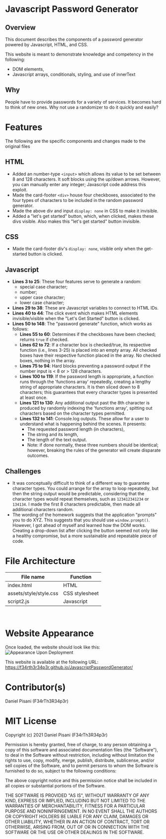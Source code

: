 # Javascript Password Generator

## Overview

This document describes the components of a password generator powered by Javascript, HTML, and CSS.

This website is meant to demonstrate knowledge and competency in the following:

- DOM elements,
- Javascript arrays, conditionals, styling, and use of innerText

## Why

People have to provide passwords for a variety of services. It becomes hard to think of new ones. Why not use a randomizer to do it quickly and easily?

# Features
The following are the specific components and changes made to the original files

## HTML

- Added an number-type `<input>` which allows its value to be set between 8 and 128 characters. It soft blocks using the up/down arrows. However, you can manually enter any integer; Javascript code address this exploit. 
- Made the card-footer `<div>` house four checkboxes, associated to the four types of characters to be included in the random password generator.
- Made the above div and input `display: none` in CSS to make it invisible.
- Added a "let's get started" button, which, when clicked, makes these divs visible. Also makes this "let's get started" button invisible.

## CSS
- Made the card-footer div's `display: none`, visible only when the get-started button is clicked.

## Javascript

- **Lines 3 to 25**: These four features serve to generate a random: 
    - special case character;
    - number;
    - upper case character;
    - lower case character;
- **Lines 29 to 38**: These are Javascript variables to connect to HTML IDs.
- **Lines 40 to 44**: The click event which makes HTML elements invisible/visible when the "Let's Get Started" button is clicked.
- **Lines 50 to 148**: The "password generate" function, which works as follows:
    - **Lines 55 to 60**: Determines if the checkboxes have been checked; returns `true` if checked.
    - **Lines 62 to 72**: If a character box is checked/true, its respective function (i.e., lines 3-25) is placed into an empty array. All checked boxes have their respective function placed in the array. No checked boxes, nothing in the array.
    - **Lines 75 to 94**: Hard blocks preventing a password output if the number input is < 8 or > 128 characters.
    - **Lines 100 to 119**: If the password length is appropriate, a function runs through the 'functions array' repeatedly, creating a lengthy string of appropriate characters. It is then sliced down to 8 characters; this guarantees that every character types is presented at least once.
    - **Lines 121 to 130**: Any additional output past the 8th character is produced by randomly indexing the 'functions array', spitting out characters based on the character types permitted.
    - **Lines 132 to 141**: Console.log outputs. These allow for a user to understand what is happening behind the scenes. It presents:
        - The requested password length (in characters),
        - The string and its length,
        - The length of the text output.
        - Note: if done normally, these three numbers should be identical; however, breaking the rules of the generator will create disparate outcomes.

## Challenges
- It was conceptually difficult to think of a different way to guarantee character types. You could arrange for the array to loop repeatedly, but then the string output would be predictable, considering that the character types would repeat themselves, such as `123412341234` or `134134`. I made the first 8 characters predictable, then made all additional characters random.
- The wording of the homework suggests that the application "prompts" you to do XYZ. This suggests that you should use `window.prompt()`. 
However, I got ahead of myself and learned how the DOM works. Creating a drop-down list after clicking the button seemed not only like a healthy compromise, but a more sustainable and repeatable piece of code.


# File Architecture

File name | Function
------------ | -------------
index.html | HTML
assets/style/style.css | CSS stylesheet
script2.js| Javascript
<pre>

</pre>
# Website Appearance 
Once loaded, the website should look like this:  
![Appearance Upon Deployment](screenshot.jpg)

This website is available at the following URL:   https://f34rth3r34p3r.github.io/JavascriptPasswordGenerator/


# Contributor(s)
Daniel Pisani (F34rTh3R34p3r)

# MIT License

Copyright (c) 2021 Daniel Pisani (F34rTh3R34p3r) 

Permission is hereby granted, free of charge, to any person obtaining a copy of this software and associated documentation files (the "Software"), to deal in the Software without restriction, including without limitation the rights to use, copy, modify, merge, publish, distribute, sublicense, and/or sell copies of the Software, and to permit persons to whom the Software is furnished to do so, subject to the following conditions:

The above copyright notice and this permission notice shall be included in all copies or substantial portions of the Software.

THE SOFTWARE IS PROVIDED "AS IS", WITHOUT WARRANTY OF ANY KIND, EXPRESS OR IMPLIED, INCLUDING BUT NOT LIMITED TO THE WARRANTIES OF MERCHANTABILITY, FITNESS FOR A PARTICULAR PURPOSE AND NONINFRINGEMENT. IN NO EVENT SHALL THE AUTHORS OR COPYRIGHT HOLDERS BE LIABLE FOR ANY CLAIM, DAMAGES OR OTHER LIABILITY, WHETHER IN AN ACTION OF CONTRACT, TORT OR OTHERWISE, ARISING FROM, OUT OF OR IN CONNECTION WITH THE SOFTWARE OR THE USE OR OTHER DEALINGS IN THE SOFTWARE.
